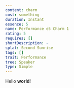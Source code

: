 ```yaml
---
content: charm
cost: something
duration: Instant
essence: 5
name: Performance e5 Charm 1
rating: 5
requires: []
shortDescription: ~
splat: Second Sunrise
tags: []
trait: Performance
tree: Speaker
type: Simple
---
```


Hello **world**!
